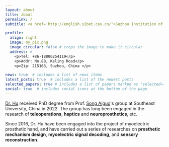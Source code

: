 ```yaml
---
layout: about
title: about
permalink: /
subtitle: <a href='http://english.sibet.cas.cn/'>Suzhou Institution of Biomedical Engineering and Technology</a>.

profile:
  align: right
  image: my_pic.png
  image_circular: false # crops the image to make it circular
  address: >
    <p>Tel: +86-18806254119</p>
    <p>Addr: No.88, Keling Road</p>
    <p>Zip: 215163, Suzhou, China </p>

news: true  # includes a list of news items
latest_posts: true  # includes a list of the newest posts
selected_papers: true # includes a list of papers marked as "selected={true}"
social: true  # includes social icons at the bottom of the page
---
```


[//]: # (Write your biography here. Tell the world about yourself. Link to your favorite [subreddit]&#40;http://reddit.com&#41;. You can put a picture in, too. The code is already in, just name your picture `prof_pic.jpg` and put it in the `img/` folder.)

[//]: # (Put your address / P.O. box / other info right below your picture. You can also disable any of these elements by editing `profile` property of the YAML header of your `_pages/about.md`. Edit `_bibliography/papers.bib` and Jekyll will render your [publications page]&#40;/al-folio/publications/&#41; automatically.)

[//]: # (Link to your social media connections, too. This theme is set up to use [Font Awesome icons]&#40;http://fortawesome.github.io/Font-Awesome/&#41; and [Academicons]&#40;https://jpswalsh.github.io/academicons/&#41;, like the ones below. Add your Facebook, Twitter, LinkedIn, Google Scholar, or just disable all of them.)

[Dr. Hu](https://www.researchgate.net/profile/Xuhui-Hu-2) received PhD degree from Prof. [Song Aiguo](https://scholar.google.com/citations?user=RjQ5TrEAAAAJ&hl=zh-CN&oi=ao)'s group at Southeast University, China in 2022. The group has long been engaged in the research of **teleoperations**, **haptics** and **neuroprosthetics**, etc. 

Since 2016, Dr. Hu have been engaged into the project of myoelectric prosthetic hand, and have carried out a series of researches on **prosthetic mechanism design**, **myoelectric signal decoding**, and **sensory reconstruction**. 

[//]: # (After working with a number of upper limb amputees, it has not only built up my clinical experience, but also inspires me to delve further into research to help those in need.)